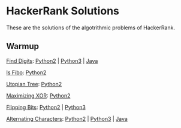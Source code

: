 # HackerRank Solutions

These are the solutions of the algotrithmic problems of HackerRank.

## Warmup

[Find Digits](https://www.hackerrank.com/challenges/find-digits): [Python2](warmup/python2/find-digits.py) | [Python3](warmup/python3/find-digits.py) | [Java](warmup/java/Find_Digits/Solution.java)

[Is Fibo](https://www.hackerrank.com/challenges/is-fibo): [Python2](warmup/python2/is-fibo.py)

[Utopian Tree](https://www.hackerrank.com/challenges/utopian-tree): [Python2](warmup/python2/utopian-tree.py)

[Maximizing XOR](https://www.hackerrank.com/challenges/maximizing-xor): [Python2](warmup/python2/maximizing-xor.py)

[Flipping Bits](https://www.hackerrank.com/challenges/flipping-bits): [Python2](warmup/python2/flipping-bits.py) | [Python3](warmup/python3/flipping-bits.py)

[Alternating Characters](https://www.hackerrank.com/challenges/alternating-characters): [Python2](warmup/python2/alternating-characters.py) | [Python3](warmup/python3/alternating-characters.py) | [Java](warmup/java/Alternating_Characters/Solution.java)
